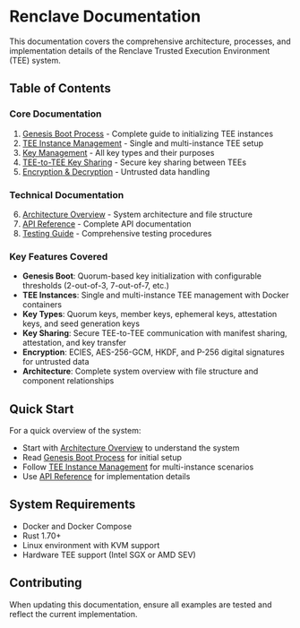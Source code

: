 # Renclave Documentation

This documentation covers the comprehensive architecture, processes, and implementation details of the Renclave Trusted Execution Environment (TEE) system.

## Table of Contents

### Core Documentation
1. [Genesis Boot Process](./genesis-boot.md) - Complete guide to initializing TEE instances
2. [TEE Instance Management](./tee-instances.md) - Single and multi-instance TEE setup
3. [Key Management](./key-management.md) - All key types and their purposes
4. [TEE-to-TEE Key Sharing](./tee-to-tee-sharing.md) - Secure key sharing between TEEs
5. [Encryption & Decryption](./encryption-decryption.md) - Untrusted data handling

### Technical Documentation
6. [Architecture Overview](./architecture.md) - System architecture and file structure
7. [API Reference](./api-reference.md) - Complete API documentation
8. [Testing Guide](./testing-guide.md) - Comprehensive testing procedures

### Key Features Covered
- **Genesis Boot**: Quorum-based key initialization with configurable thresholds (2-out-of-3, 7-out-of-7, etc.)
- **TEE Instances**: Single and multi-instance TEE management with Docker containers
- **Key Types**: Quorum keys, member keys, ephemeral keys, attestation keys, and seed generation keys
- **Key Sharing**: Secure TEE-to-TEE communication with manifest sharing, attestation, and key transfer
- **Encryption**: ECIES, AES-256-GCM, HKDF, and P-256 digital signatures for untrusted data
- **Architecture**: Complete system overview with file structure and component relationships

## Quick Start

For a quick overview of the system:
- Start with [Architecture Overview](./architecture.md) to understand the system
- Read [Genesis Boot Process](./genesis-boot.md) for initial setup
- Follow [TEE Instance Management](./tee-instances.md) for multi-instance scenarios
- Use [API Reference](./api-reference.md) for implementation details

## System Requirements

- Docker and Docker Compose
- Rust 1.70+ 
- Linux environment with KVM support
- Hardware TEE support (Intel SGX or AMD SEV)

## Contributing

When updating this documentation, ensure all examples are tested and reflect the current implementation.